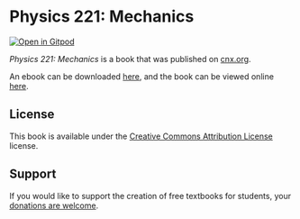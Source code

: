 # Physics 221: Mechanics

[![Open in Gitpod](https://gitpod.io/button/open-in-gitpod.svg)](https://gitpod.io/from-referrer/)

_Physics 221: Mechanics_ is a book that was published on [cnx.org](https://cnx.org/).

An ebook can be downloaded [here](https://github.com/cnx-user-books/cnxbook-physics-221-mechanics/releases/latest), and the book can be viewed online [here](https://github.com/cnx-user-books/cnxbook-physics-221-mechanics/releases/latest).

## License
This book is available under the [Creative Commons Attribution License](./LICENSE) license.

## Support
If you would like to support the creation of free textbooks for students, your [donations are welcome](https://riceconnect.rice.edu/donation/support-openstax-banner).

